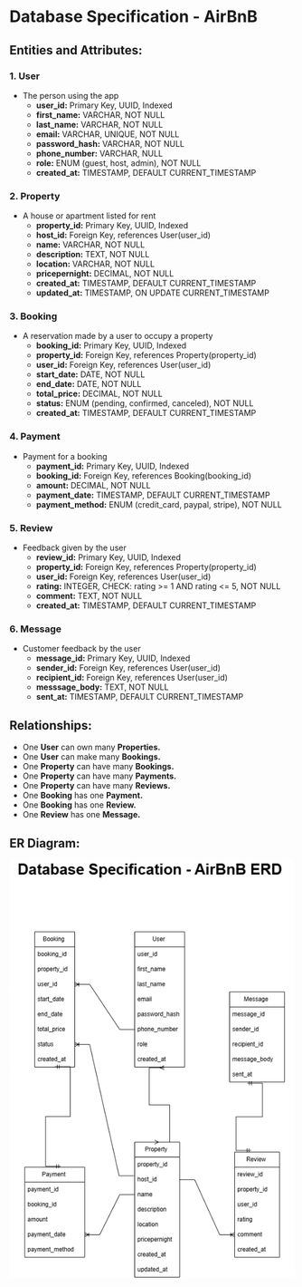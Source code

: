 # Database Specification - AirBnB 
## Entities and Attributes: 

### **1. User** 
- The person using the app 
  - **user_id:** Primary Key, UUID, Indexed 
  - **first_name:** VARCHAR, NOT NULL 
  - **last_name:** VARCHAR, NOT NULL 
  - **email:** VARCHAR, UNIQUE, NOT NULL 
  - **password_hash:** VARCHAR, NOT NULL  
  - **phone_number:** VARCHAR, NULL 
  - **role:** ENUM (guest, host, admin), NOT NULL 
  - **created_at:** TIMESTAMP, DEFAULT CURRENT_TIMESTAMP 
    
### **2. Property** 
- A house or apartment listed for rent 
  - **property_id:** Primary Key, UUID, Indexed 
  - **host_id:** Foreign Key, references User(user_id) 
  - **name:** VARCHAR, NOT NULL 
  - **description:** TEXT, NOT NULL 
  - **location:** VARCHAR, NOT NULL 
  - **pricepernight:** DECIMAL, NOT NULL 
  - **created_at:** TIMESTAMP, DEFAULT CURRENT_TIMESTAMP 
  - **updated_at:** TIMESTAMP, ON UPDATE CURRENT_TIMESTAMP 
    
### **3. Booking** 
- A reservation made by a user to occupy a property 
  - **booking_id:** Primary Key, UUID, Indexed 
  - **property_id:** Foreign Key, references Property(property_id) 
  - **user_id:** Foreign Key, references User(user_id) 
  - **start_date:** DATE, NOT NULL 
  - **end_date:** DATE, NOT NULL 
  - **total_price:** DECIMAL, NOT NULL 
  - **status:** ENUM (pending, confirmed, canceled), NOT NULL 
  - **created_at:** TIMESTAMP, DEFAULT CURRENT_TIMESTAMP 
    
### **4. Payment** 
- Payment for a booking 
  - **payment_id:** Primary Key, UUID, Indexed 
  - **booking_id:** Foreign Key, references Booking(booking_id) 
  - **amount:** DECIMAL, NOT NULL 
  - **payment_date:** TIMESTAMP, DEFAULT CURRENT_TIMESTAMP 
  - **payment_method:** ENUM (credit_card, paypal, stripe), NOT NULL 
    
### **5. Review** 
- Feedback given by the user 
  - **review_id:** Primary Key, UUID, Indexed 
  - **property_id:** Foreign Key, references Property(property_id) 
  - **user_id:** Foreign Key, references User(user_id) 
  - **rating:** INTEGER, CHECK: rating >= 1 AND rating <= 5, NOT NULL 
  - **comment:** TEXT, NOT NULL 
  - **created_at:** TIMESTAMP, DEFAULT CURRENT_TIMESTAMP 
    
### **6. Message** 
- Customer feedback by the user 
  - **message_id:** Primary Key, UUID, Indexed 
  - **sender_id:** Foreign Key, references User(user_id) 
  - **recipient_id:** Foreign Key, references User(user_id) 
  - **messsage_body:** TEXT, NOT NULL 
  - **sent_at:** TIMESTAMP, DEFAULT CURRENT_TIMESTAMP 
    
## Relationships: 
- One **User** can own many **Properties.** 
- One **User** can make many **Bookings.** 
- One **Property** can have many **Bookings.**
- One **Property** can have many **Payments.**
- One **Property** can have many **Reviews.** 
- One **Booking** has one **Payment.** 
- One **Booking** has one **Review.**
- One **Review** has one **Message.** 

## ER Diagram: 
![ERD drawing](ERD.drawio.png) 








